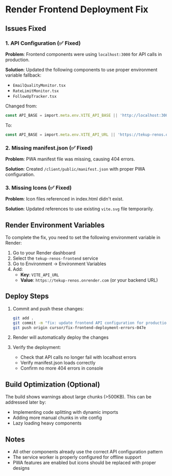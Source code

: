 # Render Frontend Deployment Fix

## Issues Fixed

### 1. API Configuration (✅ Fixed)
**Problem**: Frontend components were using `localhost:3000` for API calls in production.

**Solution**: Updated the following components to use proper environment variable fallback:
- `EmailQualityMonitor.tsx`
- `RateLimitMonitor.tsx`
- `FollowUpTracker.tsx`

Changed from:
```typescript
const API_BASE = import.meta.env.VITE_API_BASE || 'http://localhost:3000';
```

To:
```typescript
const API_BASE = import.meta.env.VITE_API_URL || 'https://tekup-renos.onrender.com';
```

### 2. Missing manifest.json (✅ Fixed)
**Problem**: PWA manifest file was missing, causing 404 errors.

**Solution**: Created `/client/public/manifest.json` with proper PWA configuration.

### 3. Missing Icons (✅ Fixed)
**Problem**: Icon files referenced in index.html didn't exist.

**Solution**: Updated references to use existing `vite.svg` file temporarily.

## Render Environment Variables

To complete the fix, you need to set the following environment variable in Render:

1. Go to your Render dashboard
2. Select the `tekup-renos-frontend` service
3. Go to Environment → Environment Variables
4. Add:
   - **Key**: `VITE_API_URL`
   - **Value**: `https://tekup-renos.onrender.com` (or your backend URL)

## Deploy Steps

1. Commit and push these changes:
   ```bash
   git add .
   git commit -m "fix: update frontend API configuration for production deployment"
   git push origin cursor/fix-frontend-deployment-errors-047e
   ```

2. Render will automatically deploy the changes

3. Verify the deployment:
   - Check that API calls no longer fail with localhost errors
   - Verify manifest.json loads correctly
   - Confirm no more 404 errors in console

## Build Optimization (Optional)

The build shows warnings about large chunks (>500KB). This can be addressed later by:
- Implementing code splitting with dynamic imports
- Adding more manual chunks in vite config
- Lazy loading heavy components

## Notes

- All other components already use the correct API configuration pattern
- The service worker is properly configured for offline support
- PWA features are enabled but icons should be replaced with proper designs